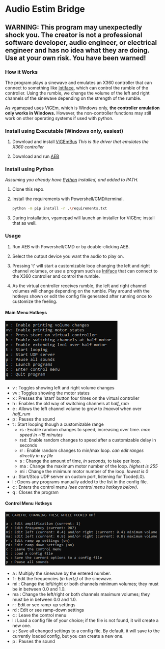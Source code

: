 # Audio Estim Bridge

## WARNING: This program may unexpectedly shock you. The creator is not a professional software developer, audio engineer, or electrical engineer and has no idea what they are doing. Use at your own risk. You have been warned!

### How it Works

The program plays a sinewave and emulates an X360 controller that can connect to something like [Intiface](https://intiface.com/central/), which can control the rumble of the controller. Using the rumble, we change the volume of the left and right channels of the sinewave depending on the strength of the rumble.

As vgamepad uses ViGEm, which is Windows only, <b>the controller emulation only works in Windows.</b> However, the non-controller functions may still work on other operating systems if used with python.

### Install using Executable (Windows only, easiest)

1. Download and install [ViGEmBus](https://github.com/nefarius/ViGEmBus/releases/latest) _This is the driver that emulates the X360 controller_

2. Download and run [AEB](https://github.com/ferocioustoast/AEB/releases/latest)


### Install using Python

_Assuming you already have [Python](https://www.python.org/downloads/) installed, and added to PATH._

1. Clone this repo.

2. Install the requirements with Powershell/CMD/terminal.
   ```sh
   python -m pip install -r .\requirements.txt
   ```
3. During installation, vgamepad will launch an installer for ViGEm; install that as well.

### Usage

1. Run AEB with Powershell/CMD or by double-clicking AEB.

2. Select the output device you want the audio to play on.

3. Pressing 't' will start a customizable loop changing the left and right channel volumes, or use a program such as [Intiface](https://intiface.com/central/) that can connect to the X360 controller and control the rumble.

4. As the virtual controller receives rumble, the left and right channel volumes will change depending on the rumble. Play around with the hotkeys shown or edit the config file generated after running once to customize the feeling.

#### Main Menu Hotkeys

![screenshot](https://raw.githubusercontent.com/ferocioustoast/AEB/master/imgs/menu.PNG)

- v  : Toggles showing left and right volume changes
- vv : Toggles showing the motor states
- x  : Presses the 'start' button four times on the virtual controller
- h  : Enables the old way of switching channels at _half_rum_
- e  : Allows the left channel volume to grow to _lmaxvol_ when over _half_rum_
- p  : Pauses the sound
- t  : Start looping though a customizable range
  -  rs : Enable random changes to speed, increasing over time. _max speed in ~15 minutes_
  -  rsd: Enable random changes to speed after a customizable delay in seconds
  -  rr : Enable random changes to min/max loop. _can edit ranges directly in py file_
  -  s  : Change the amount of time, _in seconds,_ to take per loop.
  -  ma : Change the maximum motor number of the loop. _highest is 255_
  -  mi : Change the minimum motor number of the loop. _lowest is 0_
- u  : Start/Stop UDP server on custom port, listening for Tcode(L0).
- l  : Opens any programs manually added to the list in the config file.
- c  : Enters the control menu _(see control menu hotkeys below)_.
- q  : Closes the program

#### Control Menu Hotkeys

![screenshot](https://raw.githubusercontent.com/ferocioustoast/AEB/master/imgs/control_menu.PNG)

- a  : Multiply the sinewave by the entered number.
- f  : Edit the frequencies _(in hertz)_ of the sinewave.
- mi : Change the left/right or both channels minimum volumes; they must be in between 0.0 and 1.0.
- ma : Change the left/right or both channels maximum volumes; they must be in between 0.0 and 1.0.
- r  : Edit or see ramp-up settings
- rd : Edit or see ramp-down settings
- c  : Leave the control menu
- l  : Load a config file of your choice; if the file is not found, it will create a new one.
- s  : Save all changed settings to a config file. By default, it will save to the currently loaded config, but you can create a new one.
- p  : Pauses the sound